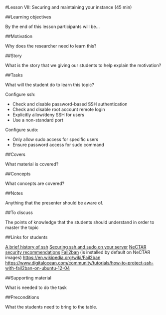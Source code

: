 #Lesson VII: Securing and maintaining your instance (45 min)

##Learning objectives 

By the end of this lesson participants will be...

##Motivation 

Why does the researcher need to learn this?

##Story

What is the story that we giving our students to help explain the motivation?

##Tasks

What will the student do to learn this topic?

Configure ssh:

* Check and disable password-based SSH authentication
* Check and disable root account remote login
* Explicitly allow/deny SSH for users
* Use a non-standard port

Configure sudo:

* Only allow sudo access for specific users
* Ensure password access for sudo command

##Covers

What material is covered?

##Concepts

What concepts are covered?

##Notes 

Anything that the presenter should be aware of.

##To discuss 

The points of knowledge that the students should understand in order to master the topic

##Links for students 

[A brief history of ssh](https://servercheck.in/blog/brief-history-ssh-and-remote-access)
[Securing ssh and sudo on your server](http://lowendbox.com/blog/securing-your-server-ssh-and-sudo/)
[NeCTAR security recommendations](https://support.rc.nectar.org.au/docs/security-guidelines)
[Fail2ban](http://www.fail2ban.org/wiki/index.php/Main_Page) (is installed by default on NeCTAR images)
https://en.wikipedia.org/wiki/Fail2ban
https://www.digitalocean.com/community/tutorials/how-to-protect-ssh-with-fail2ban-on-ubuntu-12-04

##Supporting material 

What is needed to do the task

##Preconditions 

What the students need to bring to the table.

